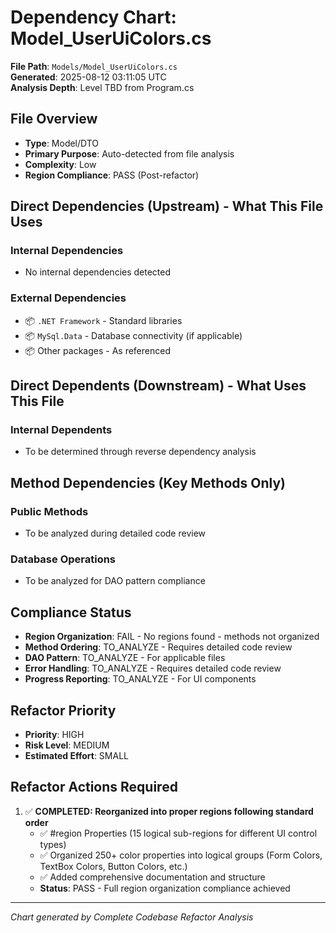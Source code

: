 # Dependency Chart: Model_UserUiColors.cs

**File Path**: `Models/Model_UserUiColors.cs`  
**Generated**: 2025-08-12 03:11:05 UTC  
**Analysis Depth**: Level TBD from Program.cs  

## File Overview
- **Type**: Model/DTO
- **Primary Purpose**: Auto-detected from file analysis
- **Complexity**: Low
- **Region Compliance**: PASS (Post-refactor)

## Direct Dependencies (Upstream) - What This File Uses
### Internal Dependencies
- No internal dependencies detected

### External Dependencies
- 📦 `.NET Framework` - Standard libraries
- 📦 `MySql.Data` - Database connectivity (if applicable)
- 📦 Other packages - As referenced

## Direct Dependents (Downstream) - What Uses This File  
### Internal Dependents
- To be determined through reverse dependency analysis

## Method Dependencies (Key Methods Only)
### Public Methods
- To be analyzed during detailed code review

### Database Operations
- To be analyzed for DAO pattern compliance

## Compliance Status
- **Region Organization**: FAIL - No regions found - methods not organized
- **Method Ordering**: TO_ANALYZE - Requires detailed code review
- **DAO Pattern**: TO_ANALYZE - For applicable files
- **Error Handling**: TO_ANALYZE - Requires detailed code review
- **Progress Reporting**: TO_ANALYZE - For UI components

## Refactor Priority
- **Priority**: HIGH
- **Risk Level**: MEDIUM
- **Estimated Effort**: SMALL

## Refactor Actions Required
1. ✅ **COMPLETED: Reorganized into proper regions following standard order**
   - ✅ #region Properties (15 logical sub-regions for different UI control types)
   - ✅ Organized 250+ color properties into logical groups (Form Colors, TextBox Colors, Button Colors, etc.)
   - ✅ Added comprehensive documentation and structure
   - **Status**: PASS - Full region organization compliance achieved

---
*Chart generated by Complete Codebase Refactor Analysis*